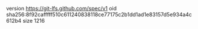 version https://git-lfs.github.com/spec/v1
oid sha256:8f92cafffff510c611240838118ce77175c2b1dd1ad1e83157d5e934a4c612b4
size 1216
